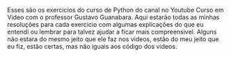 Esses são os exercicios do curso de Python do canal no Youtube Curso em Video com o professor Gustavo Guanabara.
Aqui estarão todas as minhas resoluções para cada exercicio com algumas explicações do que eu entendi ou lembrar para talvez ajudar a ficar mais compreensivel.
Alguns não estara do mesmo jeito que ele faz nos videos, estão do meu jeito que eu fiz, estão certas, mas não iguais aos código dos videos.
